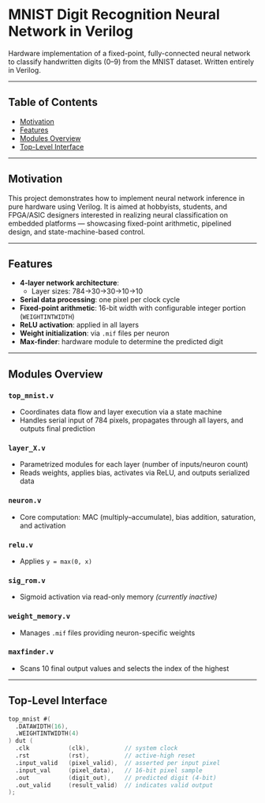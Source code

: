 # MNIST Digit Recognition Neural Network in Verilog

Hardware implementation of a fixed-point, fully-connected neural network to classify handwritten digits (0–9) from the MNIST dataset. Written entirely in Verilog.

---

## Table of Contents

- [Motivation](#motivation)  
- [Features](#features)  
- [Modules Overview](#modules-overview)  
- [Top-Level Interface](#top-level-interface)  

---

## Motivation

This project demonstrates how to implement neural network inference in pure hardware using Verilog. It is aimed at hobbyists, students, and FPGA/ASIC designers interested in realizing neural classification on embedded platforms — showcasing fixed-point arithmetic, pipelined design, and state-machine-based control.

---

## Features

- **4-layer network architecture**:  
  - Layer sizes: 784→30→30→10→10
- **Serial data processing**: one pixel per clock cycle
- **Fixed-point arithmetic**: 16-bit width with configurable integer portion (`WEIGHTINTWIDTH`)
- **ReLU activation**: applied in all layers
- **Weight initialization**: via `.mif` files per neuron
- **Max-finder**: hardware module to determine the predicted digit

---

## Modules Overview

### `top_mnist.v`
- Coordinates data flow and layer execution via a state machine
- Handles serial input of 784 pixels, propagates through all layers, and outputs final prediction

### `layer_X.v`
- Parametrized modules for each layer (number of inputs/neuron count)
- Reads weights, applies bias, activates via ReLU, and outputs serialized data

### `neuron.v`
- Core computation: MAC (multiply–accumulate), bias addition, saturation, and activation

### `relu.v`
- Applies `y = max(0, x)`

### `sig_rom.v`
- Sigmoid activation via read-only memory *(currently inactive)*

### `weight_memory.v`
- Manages `.mif` files providing neuron-specific weights

### `maxfinder.v`
- Scans 10 final output values and selects the index of the highest

---
## Top-Level Interface

```verilog
top_mnist #(
  .DATAWIDTH(16),
  .WEIGHTINTWIDTH(4)
) dut (
  .clk           (clk),          // system clock
  .rst           (rst),          // active-high reset
  .input_valid   (pixel_valid),  // asserted per input pixel
  .input_val     (pixel_data),   // 16-bit pixel sample
  .out           (digit_out),    // predicted digit (4-bit)
  .out_valid     (result_valid)  // indicates valid output
);

